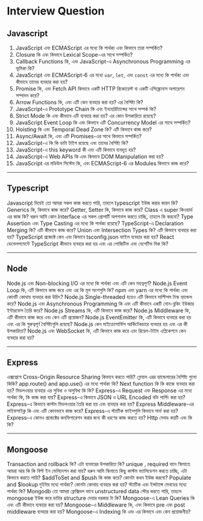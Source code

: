 # Interview Question

## Javascript

1. JavaScript এবং ECMAScript এর মধ্যে কি পার্থক্য এবং কিভাবে তারা সম্পর্কিত?
2. Closure কি এবং কিভাবে Lexical Scope-এর সাথে সম্পর্কিত?
3. Callback Functions কি, এবং JavaScript-এ Asynchronous Programming এর ভূমিকা কি?
4. JavaScript এবং ECMAScript-6 এর মধ্যে `var`, `let`, এবং `const` এর মধ্যে কি পার্থক্য এবং কীভাবে তাদের ব্যবহার করা হয়?
5. Promise কি, এবং Fetch API কিভাবে একটি HTTP রিকোয়েস্ট বা একটি এসিঙ্ক্রোনাস অপারেশন সম্পাদন করে?
6. Arrow Functions কি, এবং এটি কেন ব্যবহার করা হয়? এর বৈশিষ্ট্য কি?
7. JavaScript-এ Prototype Chain কি এবং ইনহেরিট্যান্সের সাথে সম্পর্ক কি?
8. Strict Mode কি এবং কীভাবে এটি ব্যবহার করা হয়? এর কোন উপকারিতা রয়েছে?
9. JavaScript Event Loop কি এবং কিভাবে এটি Concurrency Model এর সাথে সম্পর্কিত?
10. Hoisting কি এবং Temporal Dead Zone কি? এটি কিভাবে কাজ করে?
11. Async/Await কি, এবং এটি Promises-এর সাথে কিভাবে সম্পর্কিত?
12. JavaScript-এ কি কি ডাটা টাইপ রয়েছে এবং তাদের বৈশিষ্ট্য কি?
13. JavaScript-এ this keyword কী এবং এটি কিভাবে ব্যবহৃত হয়?
14. JavaScript-এ Web APIs কি এবং কিভাবে DOM Manipulation করা হয়?
15. JavaScript এর মডিউল সিস্টেম কি, এবং ECMAScript-6 এর Modules কিভাবে কাজ করে?

---

## Typescript

Javascript দিয়েই তো আমরা সকল কাজ করতে পারি, তাহলে typescript ইউজ করার কারন কি?
Generics কি, কিভাবে কাজ করে?
Getter, Setter কি, কিভাবে কাজ করে?
Class এ super কিওয়ার্ড এর কাজ কি?
ধরুন আমি কোন Interface এর সকল প্রোপার্টি অপশনাল করতে চাচ্ছি, তাহলে কি করবো?
Type Assertion এবং Type Casting এর মধ্যে কি পার্থক্য রয়েছে?
TypeScript-এ Declaration Merging কি? এটি কীভাবে কাজ করে?
Union এবং Intersection Types কি? এটি কিভাবে ব্যবহার করা হয়?
TypeScript প্রজেক্টে কেন এবং কিভাবে tsconfig.json ফাইল ব্যবহার করা হয়?
React ডেভেলপমেন্টে TypeScript কীভাবে ব্যবহার করা হয় এবং এর পোজিটিভ এবং নেগেটিভ দিক কি?

---

## Node

Node.js এবং Non-blocking I/O এর মধ্যে কি পার্থক্য এবং এটি কেন মহত্বপূর্ণ?
Node.js Event Loop কি, এটি কিভাবে কাজ করে এবং এর কি মূল অংশগুলি কি?
npm এবং yarn এর মধ্যে কি পার্থক্য এবং কোনটি কোথায় ব্যবহার করা উচিৎ?
Node.js Single-threaded হয়েও এটি কিভাবে মাল্টিপল টাস্ক হ্যান্ডেল করে?
Node.js এবং Asynchronous Programming কি এবং এটি কীভাবে একটি নোন-ব্লকিং ইউজার ইন্টারফেস তৈরি করে?
Node.js Streams কি, এটি কিভাবে কাজ করে?
Node.js Middleware কি, এটি কীভাবে কাজ করে এবং কেন এটি প্রয়োজন?
Node.js EventEmitter কি, এটি কিভাবে ব্যবহার করা হয় এবং এর কি গুরুত্বপূর্ণ বৈশিষ্ট্যগুলি রয়েছে?
Node.js কেন মাইক্রোসার্ভিস আর্কিটেকচারে ব্যবহার হয় এবং এর কী উপকারিতা?
Node.js এবং WebSocket কি, এটি কিভাবে কাজ করে এবং রিয়েল-টাইম এপ্লিকেশনে কেন ব্যবহার করা হয়?

---

## Express

এক্সপ্রেসে Cross-Origin Resource Sharing কিভাবে করতে পারি?
গ্লোবাল এরর হ্যান্ডেলারের বৈশিষ্ট্য গুলো কিকি?
app.route() and app.use() এর মধ্যে পার্থক্য কি?
Next function কি কি কাজে ব্যবহার করা হয়?
মিডলওয়ার ব্যবহার এর সুবিধা ও অসুবিধা কি কি?
Express-এ Request এবং Response এর মধ্যে পার্থক্য কি, কি কাজ করা যায়?
Express-এ কিভাবে JSON ও URL Encoded বডি পার্সিং করা হয়?
Express-এ কিভাবে কাস্টম মিডলওয়ার তৈরি করা হয় এবং ব্যবহার করা হয়?
Express Middleware-এর লাইফসাইক্ল কি এবং এটি কোনভাবে কাজ করে?
Express-এ স্ট্যাটিক ফাইলগুলি কিভাবে সার্ভ করা হয়?
Express-এ কোনও প্রজেক্টের কনফিগারেশন করার জন্য কী ধরণের কাজ করতে হয়?
Http মেথড কয়টি এবং কি কি?

---

## Mongoose

Transaction and rollback কি? এটা ব্যভারের উপকারিতা কি?
unique , required বাদে স্কিমাতে আমরা আর কি কি বিল্ট ইন ভেলিদেশন করা যায়?
ধরুন আমি স্কিমাতে কিছু কাস্টম ভ্যালিডেশন করতে চাচ্ছি, এটা কিভাবে করতে পারি?
$addToSet and $push কি কাজ করে? কোনটা কখন ইউজ করবো?
Populate and $lookup দুইটার মধ্যে পার্থক্য? কোনটা কোথায় ব্যবহার করা হয়?
স্ট্যাটিক এবং ইন্সট্যান্স মেথডের মধ্যে পার্থক্য কি?
Mongodb তো আমরা ফ্লেক্সিবল ভাবে unstructured data স্টোর করতে পারি, তাহলে mongoose ইউজ করে ডাটার structure দেয়ার দরকার টা কি?
Mongoose-এ Lean Queries কি এবং এটি কীভাবে ব্যবহার করা হয়?
Mongoose-এ Middleware কি, এবং কিভাবে pre এবং post middleware ব্যবহার করা হয়?
Mongoose-এ Indexing কি এবং এর কিভাবে এবং কেন প্রয়োজনীয়?
